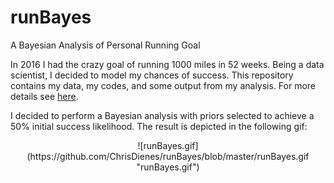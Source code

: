# runBayes
A Bayesian Analysis of Personal Running Goal

In 2016 I had the crazy goal of running 1000 miles in 52 weeks. Being a data scientist, I decided to model my chances of success. This repository contains my data, my codes, and some output from my analysis. For more details see [here](https://chrisdienes.github.io/blog/2017/08/25/run-bayes). 

I decided to perform a Bayesian analysis with priors selected to achieve a 50% initial success likelihood. The result is depicted in the following gif:
<div style="text-align:center;">
  ![runBayes.gif](https://github.com/ChrisDienes/runBayes/blob/master/runBayes.gif "runBayes.gif")
</div>

